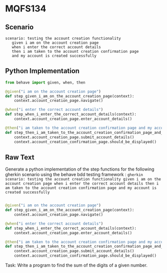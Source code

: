 # MQFS134
## Scenario
```gherkin
scenario: testing the account creation functionality 
   given i am on the account creation page 
   when i enter the correct account details 
   then i am taken to the account creation confirmation page 
   and my account is created successfully
```


## Python Implementation
```python
from behave import given, when, then

@given("i am on the account creation page")
def step_given_i_am_on_the_account_creation_page(context):
    context.account_creation_page.navigate()

@when("i enter the correct account details")
def step_when_i_enter_the_correct_account_details(context):
    context.account_creation_page.enter_account_details()

@then("i am taken to the account creation confirmation page and my account is created successfully")
def step_then_i_am_taken_to_the_account_creation_confirmation_page_and_my_account_is_created_successfully(context):
    context.account_creation_page.submit_account_details()
    context.account_creation_confirmation_page.should_be_displayed()
```


## Raw Text
Generate a python implementation of the step functions for the following gherkin scenario using the behave bdd testing framework : ```gherkin scenario: testing the account creation functionality given i am on the account creation page when i enter the correct account details then i am taken to the account creation confirmation page and my account is created successfully ```



```python from behave import given, when, then

@given("i am on the account creation page")
def step_given_i_am_on_the_account_creation_page(context):
    context.account_creation_page.navigate()

@when("i enter the correct account details")
def step_when_i_enter_the_correct_account_details(context):
    context.account_creation_page.enter_account_details()

@then("i am taken to the account creation confirmation page and my account is created successfully")
def step_then_i_am_taken_to_the_account_creation_confirmation_page_and_my_account_is_created_successfully(context):
    context.account_creation_page.submit_account_details()
    context.account_creation_confirmation_page.should_be_displayed()
```

Task: Write a program to find the sum of the digits of a given number.
